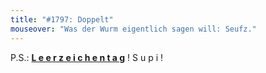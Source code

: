 ```yaml
---
title: "#1797: Doppelt"
mouseover: "Was der Wurm eigentlich sagen will: Seufz."
---
```


P.S.: <a href="http://www.fonflatter.de/kalender"><strong>L e e r z e i c h e n t a g</strong></a> !                 S u p i !

